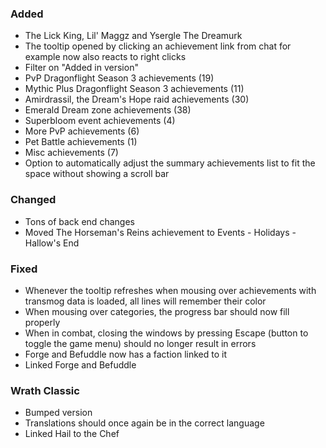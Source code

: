 <p><h3>Added</h3></p>
<ul>
<li>The Lick King, Lil' Maggz and Ysergle The Dreamurk</li>
<li>The tooltip opened by clicking an achievement link from chat for example now also reacts to right clicks</li>
<li>Filter on "Added in version"</li>
<li>PvP Dragonflight Season 3 achievements (19)</li>
<li>Mythic Plus Dragonflight Season 3 achievements (11)</li>
<li>Amirdrassil, the Dream's Hope raid achievements (30)</li>
<li>Emerald Dream zone achievements (38)</li>
<li>Superbloom event achievements (4)</li>
<li>More PvP achievements (6)</li>
<li>Pet Battle achievements (1)</li>
<li>Misc achievements (7)</li>
<li>Option to automatically adjust the summary achievements list to fit the space without showing a scroll bar</li>
</ul>
<p><h3>Changed</h3></p>
<ul>
<li>Tons of back end changes</li>
<li>Moved The Horseman's Reins achievement to Events - Holidays - Hallow's End</li>
</ul>
<p><h3>Fixed</h3></p>
<ul>
<li>Whenever the tooltip refreshes when mousing over achievements with transmog data is loaded, all lines will remember their color</li>
<li>When mousing over categories, the progress bar should now fill properly</li>
<li>When in combat, closing the windows by pressing Escape (button to toggle the game menu) should no longer result in errors</li>
<li>Forge and Befuddle now has a faction linked to it</li>
<li>Linked Forge and Befuddle</li>
</ul>
<p><h3>Wrath Classic</h3></p>
<ul>
<li>Bumped version</li>
<li>Translations should once again be in the correct language</li>
<li>Linked Hail to the Chef</li>
</ul>